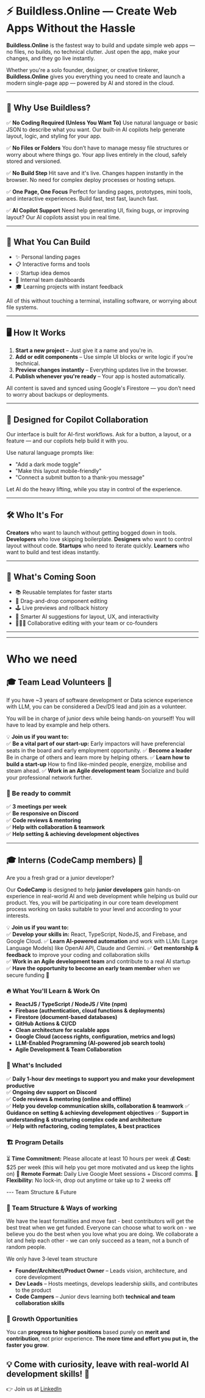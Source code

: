 # ⚡ Buildless.Online — Create Web Apps Without the Hassle

**Buildless.Online** is the fastest way to build and update simple web apps — no files, no builds, no technical clutter. Just open the app, make your changes, and they go live instantly.

Whether you're a solo founder, designer, or creative tinkerer, **Buildless.Online** gives you everything you need to create and launch a modern single-page app — powered by AI and stored in the cloud.

---

## 🌟 Why Use Buildless?

✅ **No Coding Required (Unless You Want To)**
Use natural language or basic JSON to describe what you want. Our built-in AI copilots help generate layout, logic, and styling for your app.

✅ **No Files or Folders**
You don’t have to manage messy file structures or worry about where things go. Your app lives entirely in the cloud, safely stored and versioned.

✅ **No Build Step**
Hit save and it's live. Changes happen instantly in the browser. No need for complex deploy processes or hosting setups.

✅ **One Page, One Focus**
Perfect for landing pages, prototypes, mini tools, and interactive experiences. Build fast, test fast, launch fast.

✅ **AI Copilot Support**
Need help generating UI, fixing bugs, or improving layout? Our AI copilots assist you in real time.

---

## 🧠 What You Can Build

* ✨ Personal landing pages
* 📋 Interactive forms and tools
* 💡 Startup idea demos
* 🧰 Internal team dashboards
* 🎓 Learning projects with instant feedback

All of this without touching a terminal, installing software, or worrying about file systems.

---

## 🖥️ How It Works

1. **Start a new project** – Just give it a name and you're in.
2. **Add or edit components** – Use simple UI blocks or write logic if you're technical.
3. **Preview changes instantly** – Everything updates live in the browser.
4. **Publish whenever you're ready** – Your app is hosted automatically.

All content is saved and synced using Google's Firestore — you don’t need to worry about backups or deployments.

---

## 🤖 Designed for Copilot Collaboration

Our interface is built for AI-first workflows. Ask for a button, a layout, or a feature — and our copilots help build it with you.

Use natural language prompts like:

* "Add a dark mode toggle"
* "Make this layout mobile-friendly"
* "Connect a submit button to a thank-you message"

Let AI do the heavy lifting, while you stay in control of the experience.

---

## 🛠️ Who It's For

**Creators** who want to launch without getting bogged down in tools.
**Developers** who love skipping boilerplate.
**Designers** who want to control layout without code.
**Startups** who need to iterate quickly.
**Learners** who want to build and test ideas instantly.

---

## 🚀 What's Coming Soon

* 📚 Reusable templates for faster starts
* 🧩 Drag-and-drop component editing
* 🕹️ Live previews and rollback history
* 🧠 Smarter AI suggestions for layout, UX, and interactivity
* 🧑‍🤝‍🧑 Collaborative editing with your team or co-founders

---

---

# Who we need

## 🎓 Team Lead Volunteers 🚀  

If you have ~3 years of software development or Data science experience with LLM, you can be considered a Dev/DS lead and join as a volunteer.

You will be in charge of junior devs while being hands-on yourself! You will have to lead by example and help others.

💡 **Join us if you want to:**  
✅ **Be a vital part of our start-up:** Early impactors will have preferencial seats in the board and early employment opportunity.
✅ **Become a leader** Be in charge of others and learn more by helping others.
✅ **Learn how to build a start-up** How to find like-minded people, energize, mobilise and steam ahead.
✅ **Work in an Agile development team** Socialize and build your professional network further.

### 📌 Be ready to commit
✅ **3 meetings per week**  
✅ **Be responsive on Discord**  
✅ **Code reviews & mentoring**  
✅ **Help with collaboration & teamwork**  
✅ **Help setting & achieving development objectives**  

---

## 🎓 Interns (CodeCamp members) 🚀  

Are you a fresh grad or a junior developer?

Our **CodeCamp** is designed to help **junior developers** gain hands-on experience in real-world AI and web development while helping us build our product.
Yes, you will be participating in our core team development process working on tasks suitable to your level and according to your interests.

💡 **Join us if you want to:**  
✅ **Develop your skills in:** React, TypeScript, NodeJS, and Firebase, and Google Cloud.
✅ **Learn AI-powered automation** and work with LLMs (Large Language Models) like OpenAI API, Claude and Gemini.
✅ **Get mentorship & feedback** to improve your coding and collaboration skills  
✅ **Work in an Agile development team** and contribute to a real AI startup  
✅ **Have the opportunity to become an early team member** when we secure funding 🚀  

### 🔥 What You'll Learn & Work On  
- **ReactJS / TypeScript / NodeJS / Vite (npm)**  
- **Firebase (authentication, cloud functions & deployments)**  
- **Firestore (document-based databases)**  
- **GitHub Actions & CI/CD**  
- **Clean architecture for scalable apps**  
- **Google Cloud (access rights, configuration, metrics and logs)**  
- **LLM-Enabled Programming (AI-powered job search tools)**  
- **Agile Development & Team Collaboration**  

### 📌 What's Included  
✅ **Daily 1-hour dev meetings to support you and make your development productive**  
✅ **Ongoing dev support on Discord**  
✅ **Code reviews & mentoring (online and offline)**  
✅ **Help you develop communication skills, collaboration & teamwork**
✅ **Guidance on setting & achieving development objectives**
✅ **Support in understanding & structuring complex code and architecture**  
✅ **Help with refactoring, coding templates, & best practices**  

### 🏗️ Program Details  
⏳ **Time Commitment:** Please allocate at least 10 hours per week 
💰 **Cost:** $25 per week (this will help you get more motivated and us keep the lights on)
📍 **Remote Format:** Daily Live Google Meet sessions + Discord comms.
🎯 **Flexibility:** No lock-in, drop out anytime or take up to 2 weeks off  

--- Team Structure & Future

### 🏢 Team Structure & Ways of working
We have the least formalities and move fast - best contributors will get the best treat when we get funded.
Everyone can choose what to work on - we believe you do the best when you love what you are doing.
We collaborate a lot and help each other - we can only succeed as a team, not a bunch of random people.

We only have 3-level team structure
- **Founder/Architect/Product Owner** – Leads vision, architecture, and core development  
- **Dev Leads** – Hosts meetings, develops leadership skills, and contributes to the product  
- **Code Campers** – Junior devs learning both **technical and team collaboration skills**  

### 🚀 Growth Opportunities  
You can **progress to higher positions** based purely on **merit and contribution**, not prior experience. **The more time and effort you put in, the faster you grow**.  

💡 **Come with curiosity, leave with real-world AI development skills!** 🚀  
---

👉 Join us at [LinkedIn](https://www.linkedin.com/company/buildless-online/?viewAsMember=true)

